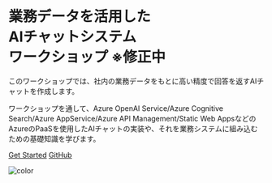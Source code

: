 # 業務データを活用した<br>AIチャットシステム<br>ワークショップ ※修正中


このワークショップでは、社内の業務データをもとに高い精度で回答を返すAIチャットを作成します。

ワークショップを通して、Azure OpenAI Service/Azure Cognitive Search/Azure AppService/Azure API Management/Static Web AppsなどのAzureのPaaSを使用したAIチャットの実装や、それを業務システムに組み込むための基礎知識を学びます。



[Get Started](#main)
[GitHub](https://github.com/asashiho/azure-search-openai-demo)


<!-- background color -->
![color](#f0f0f0)

